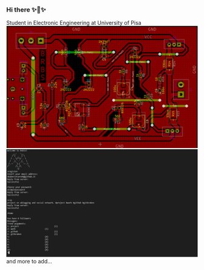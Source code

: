 ### Hi there ✨👋✨

Student in Electronic Engineering at University of Pisa
<img src="https://github.com/OkabeRintaro96/OkabeRintaro96/blob/master/PCB.PNG?raw=true">
<img src="https://github.com/OkabeRintaro96/OkabeRintaro96/blob/master/robin.png?raw=true">
and more to add...
<!--
**OkabeRintaro96/OkabeRintaro96** is a ✨ _special_ ✨ repository because its `README.md` (this file) appears on your GitHub profile.


Here are some ideas to get you started:

- 🔭 I’m currently working on ...
- 🌱 I’m currently learning ...
- 👯 I’m looking to collaborate on ...
- 🤔 I’m looking for help with ...
- 💬 Ask me about ...
- 📫 How to reach me: ...
- 😄 Pronouns: ...
- ⚡ Fun fact: ...
-->
